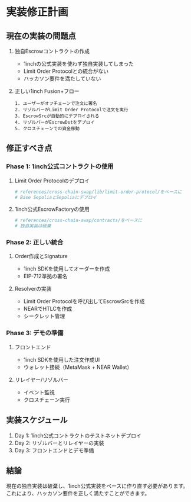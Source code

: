 # 実装修正計画

## 現在の実装の問題点

1. 独自Escrowコントラクトの作成
   - 1inchの公式実装を使わず独自実装してしまった
   - Limit Order Protocolとの統合がない
   - ハッカソン要件を満たしていない

2. 正しい1inch Fusion+フロー
   ```
   1. ユーザーがオフチェーンで注文に署名
   2. リゾルバーがLimit Order Protocolで注文を実行
   3. EscrowSrcが自動的にデプロイされる
   4. リゾルバーがEscrowDstをデプロイ
   5. クロスチェーンでの資金移動
   ```

## 修正すべき点

### Phase 1: 1inch公式コントラクトの使用

1. Limit Order Protocolのデプロイ
   ```bash
   # references/cross-chain-swap/lib/limit-order-protocol/をベースに
   # Base SepoliaとSepoliaにデプロイ
   ```

2. 1inch公式EscrowFactoryの使用
   ```bash
   # references/cross-chain-swap/contracts/をベースに
   # 独自実装は破棄
   ```

### Phase 2: 正しい統合

1. Order作成とSignature
   - 1inch SDKを使用してオーダーを作成
   - EIP-712準拠の署名

2. Resolverの実装
   - Limit Order Protocolを呼び出してEscrowSrcを作成
   - NEARでHTLCを作成
   - シークレット管理

### Phase 3: デモの準備

1. フロントエンド
   - 1inch SDKを使用した注文作成UI
   - ウォレット接続（MetaMask + NEAR Wallet）

2. リレイヤー/リゾルバー
   - イベント監視
   - クロスチェーン実行

## 実装スケジュール

1. Day 1: 1inch公式コントラクトのテストネットデプロイ
2. Day 2: リゾルバーとリレイヤーの実装
3. Day 3: フロントエンドとデモ準備

## 結論

現在の独自実装は破棄し、1inch公式実装をベースに作り直す必要があります。
これにより、ハッカソン要件を正しく満たすことができます。
